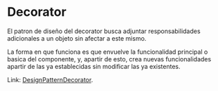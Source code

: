 # Decorator
El patron de diseño del decorator busca adjuntar responsabilidades adicionales a un objeto sin afectar a este mismo.

La forma en que funciona es que envuelve la funcionalidad principal o basica del componente, y, apartir de esto, crea nuevas funcionalidades apartir de las ya establecidas sin modificar las ya existentes.

Link: [DesignPatternDecorator](https://refactoring.guru/design-patterns/decorator).
